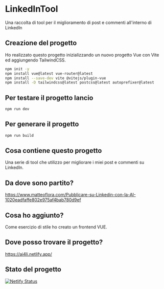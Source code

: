 # LinkedInTool

Una raccolta di tool per il miglioramento di post e commenti all'interno di LinkedIn

## Creazione del progetto

Ho realizzato questo progetto inizializzando un nuovo progetto Vue con Vite ed aggiungendo TailwindCSS.

```bash
npm init -y
npm install vue@latest vue-router@latest
npm install --save-dev vite @vitejs/plugin-vue
npm install -D tailwindcss@latest postcss@latest autoprefixer@latest
```

## Per testare il progetto lancio

```bash
npm run dev
```

## Per generare il progetto

```bash
npm run build
```

## Cosa contiene questo progetto

Una serie di tool che utilizzo per migliorare i miei post e commenti su LinkedIn.

## Da dove sono partito?

<https://www.matteoflora.com/Pubblicare-su-Linkedin-con-la-AI-1020eadfaffe802e975af4bab780d9ef>

## Cosa ho aggiunto?

Come esercizio di stile ho creato un frontend VUE.

## Dove posso trovare il progetto?

<https://ai4li.netlify.app/>

## Stato del progetto

[![Netlify Status](https://api.netlify.com/api/v1/badges/c4b10787-f2f9-42aa-9864-82a1cca79ffd/deploy-status)](https://app.netlify.com/sites/ai4li/deploys)